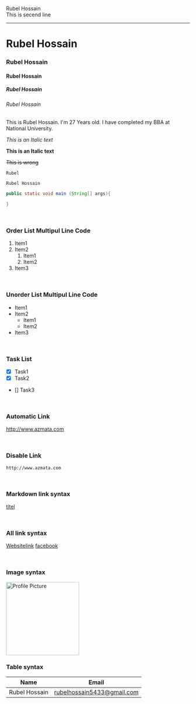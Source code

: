 <!--markdown toturial-->

Rubel Hossain  
This is secend line


---


# Rubel Hossain
### Rubel Hossain
#### Rubel Hossain
##### Rubel Hossain
###### Rubel Hossain


<p>This is Rubel Hossain. I'm 27 Years old. I have completed my BBA at National University.</p>

_This is an Italic text_

__This is an Italic text__

~~This is wrong~~

`Rubel`  

```
Rubel Hossain
```

```java
public static void main (String[] args){

}

```

<br/>

### Order List Multipul Line Code
1. Item1
2. Item2
    1. Item1
    1. Item2
3. Item3

<br/>

### Unorder List Multipul Line Code

- Item1
- Item2
    - Item1
    - Item2
- Item3

<br/>

### Task List

- [x] Task1
- [x] Task2
- [] Task3

<br/>

### Automatic Link

http://www.azmata.com 

<br/>

### Disable Link

`http://www.azmata.com`

<br/>

### Markdown link syntax

[titel](http://www.ovibbo.com) 


<br/>

### All link syntax

[Websitelink][websitelink] 
[facebook][facebooklink]



<!-- all link is here -->
[websitelink]: http://www.azmata.com
[facebooklink]: http://www.azmata.com


<br/>

### Image syntax

<!-- ![text](./image/pic.jpg) -->

<img src="./image/pic.jpg" width="200" title="Profile Picture"/>

<br/>

### Table syntax

| Name | Email |
| ----- | ----- |
| Rubel Hossain | rubelhossain5433@gmail.com |
